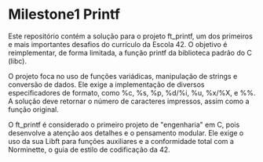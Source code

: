 # Milestone1 Printf

Este repositório contém a solução para o projeto ft_printf, um dos primeiros e mais importantes desafios do currículo da Escola 42. O objetivo é reimplementar, de forma limitada, a função printf da biblioteca padrão do C (libc).

O projeto foca no uso de funções variádicas, manipulação de strings e conversão de dados. Ele exige a implementação de diversos especificadores de formato, como %c, %s, %p, %d/%i, %u, %x/%X, e %%. A solução deve retornar o número de caracteres impressos, assim como a função original.

O ft_printf é considerado o primeiro projeto de "engenharia" em C, pois desenvolve a atenção aos detalhes e o pensamento modular. Ele exige o uso da sua Libft para funções auxiliares e a conformidade total com a Norminette, o guia de estilo de codificação da 42.
